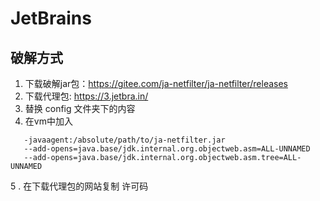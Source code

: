 # JetBrains
## 破解方式
1. 下载破解jar包：https://gitee.com/ja-netfilter/ja-netfilter/releases
2. 下载代理包: https://3.jetbra.in/
3. 替换 config 文件夹下的内容
4. 在vm中加入
```text
   -javaagent:/absolute/path/to/ja-netfilter.jar
   --add-opens=java.base/jdk.internal.org.objectweb.asm=ALL-UNNAMED
   --add-opens=java.base/jdk.internal.org.objectweb.asm.tree=ALL-UNNAMED
```
5 . 在下载代理包的网站复制 许可码